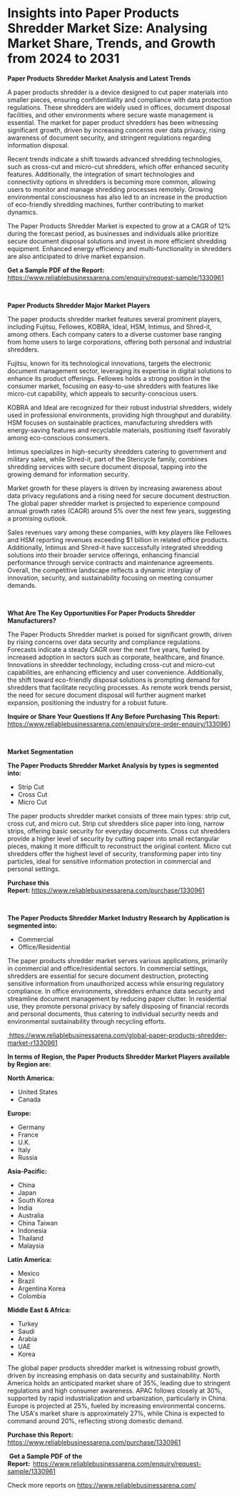 <p><h1>Insights into Paper Products Shredder Market Size: Analysing Market Share, Trends, and Growth from 2024 to 2031</h1></p><p><strong>Paper Products Shredder Market Analysis and Latest Trends</strong></p>
<p><p>A paper products shredder is a device designed to cut paper materials into smaller pieces, ensuring confidentiality and compliance with data protection regulations. These shredders are widely used in offices, document disposal facilities, and other environments where secure waste management is essential. The market for paper product shredders has been witnessing significant growth, driven by increasing concerns over data privacy, rising awareness of document security, and stringent regulations regarding information disposal.</p><p>Recent trends indicate a shift towards advanced shredding technologies, such as cross-cut and micro-cut shredders, which offer enhanced security features. Additionally, the integration of smart technologies and connectivity options in shredders is becoming more common, allowing users to monitor and manage shredding processes remotely. Growing environmental consciousness has also led to an increase in the production of eco-friendly shredding machines, further contributing to market dynamics. </p><p>The Paper Products Shredder Market is expected to grow at a CAGR of 12% during the forecast period, as businesses and individuals alike prioritize secure document disposal solutions and invest in more efficient shredding equipment. Enhanced energy efficiency and multi-functionality in shredders are also anticipated to drive market expansion.</p></p>
<p><strong>Get a Sample PDF of the Report:&nbsp;</strong> <a href="https://www.reliablebusinessarena.com/enquiry/request-sample/1330961?utm_campaign=1941&utm_medium=2&utm_source=Github&utm_content=ia&utm_term=31122024&utm_id=paper-products-shredder">https://www.reliablebusinessarena.com/enquiry/request-sample/1330961</a></p>
<p>&nbsp;</p>
<p><strong>Paper Products Shredder Major Market Players</strong></p>
<p><p>The paper products shredder market features several prominent players, including Fujitsu, Fellowes, KOBRA, Ideal, HSM, Intimus, and Shred-it, among others. Each company caters to a diverse customer base ranging from home users to large corporations, offering both personal and industrial shredders.</p><p>Fujitsu, known for its technological innovations, targets the electronic document management sector, leveraging its expertise in digital solutions to enhance its product offerings. Fellowes holds a strong position in the consumer market, focusing on easy-to-use shredders with features like micro-cut capability, which appeals to security-conscious users. </p><p>KOBRA and Ideal are recognized for their robust industrial shredders, widely used in professional environments, providing high throughput and durability. HSM focuses on sustainable practices, manufacturing shredders with energy-saving features and recyclable materials, positioning itself favorably among eco-conscious consumers.</p><p>Intimus specializes in high-security shredders catering to government and military sales, while Shred-it, part of the Stericycle family, combines shredding services with secure document disposal, tapping into the growing demand for information security.</p><p>Market growth for these players is driven by increasing awareness about data privacy regulations and a rising need for secure document destruction. The global paper shredder market is projected to experience compound annual growth rates (CAGR) around 5% over the next few years, suggesting a promising outlook.</p><p>Sales revenues vary among these companies, with key players like Fellowes and HSM reporting revenues exceeding $1 billion in related office products. Additionally, Intimus and Shred-it have successfully integrated shredding solutions into their broader service offerings, enhancing financial performance through service contracts and maintenance agreements. Overall, the competitive landscape reflects a dynamic interplay of innovation, security, and sustainability focusing on meeting consumer demands.</p></p>
<p>&nbsp;</p>
<p><strong>What Are The Key Opportunities For Paper Products Shredder Manufacturers?</strong></p>
<p><p>The Paper Products Shredder market is poised for significant growth, driven by rising concerns over data security and compliance regulations. Forecasts indicate a steady CAGR over the next five years, fueled by increased adoption in sectors such as corporate, healthcare, and finance. Innovations in shredder technology, including cross-cut and micro-cut capabilities, are enhancing efficiency and user convenience. Additionally, the shift toward eco-friendly disposal solutions is prompting demand for shredders that facilitate recycling processes. As remote work trends persist, the need for secure document disposal will further augment market expansion, positioning the industry for a robust future.</p></p>
<p><strong>Inquire or Share Your Questions If Any Before Purchasing This Report:</strong> <a href="https://www.reliablebusinessarena.com/enquiry/pre-order-enquiry/1330961?utm_campaign=1941&utm_medium=2&utm_source=Github&utm_content=ia&utm_term=31122024&utm_id=paper-products-shredder">https://www.reliablebusinessarena.com/enquiry/pre-order-enquiry/1330961</a></p>
<p>&nbsp;</p>
<p><strong>Market Segmentation</strong></p>
<p><strong>The Paper Products Shredder Market Analysis by types is segmented into:</strong></p>
<p><ul><li>Strip Cut</li><li>Cross Cut</li><li>Micro Cut</li></ul></p>
<p><p>The paper products shredder market consists of three main types: strip cut, cross cut, and micro cut. Strip cut shredders slice paper into long, narrow strips, offering basic security for everyday documents. Cross cut shredders provide a higher level of security by cutting paper into small rectangular pieces, making it more difficult to reconstruct the original content. Micro cut shredders offer the highest level of security, transforming paper into tiny particles, ideal for sensitive information protection in commercial and personal settings.</p></p>
<p><strong>Purchase this Report:&nbsp;</strong><a href="https://www.reliablebusinessarena.com/purchase/1330961?utm_campaign=1941&utm_medium=2&utm_source=Github&utm_content=ia&utm_term=31122024&utm_id=paper-products-shredder">https://www.reliablebusinessarena.com/purchase/1330961</a></p>
<p>&nbsp;</p>
<p><strong>The Paper Products Shredder Market Industry Research by Application is segmented into:</strong></p>
<p><ul><li>Commercial</li><li>Office/Residential</li></ul></p>
<p><p>The paper products shredder market serves various applications, primarily in commercial and office/residential sectors. In commercial settings, shredders are essential for secure document destruction, protecting sensitive information from unauthorized access while ensuring regulatory compliance. In office environments, shredders enhance data security and streamline document management by reducing paper clutter. In residential use, they promote personal privacy by safely disposing of financial records and personal documents, thus catering to individual security needs and environmental sustainability through recycling efforts.</p></p>
<p><a href="https://www.reliablebusinessarena.com/global-paper-products-shredder-market-r1330961?utm_campaign=1941&utm_medium=2&utm_source=Github&utm_content=ia&utm_term=31122024&utm_id=paper-products-shredder">&nbsp;https://www.reliablebusinessarena.com/global-paper-products-shredder-market-r1330961</a></p>
<p><strong>In terms of Region, the Paper Products Shredder Market Players available by Region are:</strong></p>
<p>
    <p> <strong> North America: </strong>
        <ul>
            <li>United States</li>
            <li>Canada</li>
        </ul>
        </p> 
    <p> <strong> Europe: </strong>
        <ul>
            <li>Germany</li>
            <li>France</li>
            <li>U.K.</li>
            <li>Italy</li>
            <li>Russia</li>
        </ul>
        </p> 
    <p> <strong> Asia-Pacific: </strong>
        <ul>
            <li>China</li>
            <li>Japan</li>
            <li>South Korea</li>
            <li>India</li>
            <li>Australia</li>
            <li>China Taiwan</li>
            <li>Indonesia</li>
            <li>Thailand</li>
            <li>Malaysia</li>
        </ul>
        </p> 
    <p> <strong> Latin America: </strong>
        <ul>
            <li>Mexico</li>
            <li>Brazil</li>
            <li>Argentina Korea</li>
            <li>Colombia</li>
        </ul>
        </p> 
    <p> <strong> Middle East & Africa: </strong>
        <ul>
            <li>Turkey</li>
            <li>Saudi</li>
            <li>Arabia</li>
            <li>UAE</li>
            <li>Korea</li>
        </ul>
    </p>
    </p>
<p><p>The global paper products shredder market is witnessing robust growth, driven by increasing emphasis on data security and sustainability. North America holds an anticipated market share of 35%, leading due to stringent regulations and high consumer awareness. APAC follows closely at 30%, supported by rapid industrialization and urbanization, particularly in China. Europe is projected at 25%, fueled by increasing environmental concerns. The USA's market share is approximately 27%, while China is expected to command around 20%, reflecting strong domestic demand.</p></p>
<p><strong>Purchase this Report: </strong><a href="https://www.reliablebusinessarena.com/purchase/1330961?utm_campaign=1941&utm_medium=2&utm_source=Github&utm_content=ia&utm_term=31122024&utm_id=paper-products-shredder">https://www.reliablebusinessarena.com/purchase/1330961</a></p>
<p>&nbsp;<strong>Get a Sample PDF of the Report:&nbsp;&nbsp;</strong><a href="https://www.reliablebusinessarena.com/enquiry/request-sample/1330961?utm_campaign=1941&utm_medium=2&utm_source=Github&utm_content=ia&utm_term=31122024&utm_id=paper-products-shredder">https://www.reliablebusinessarena.com/enquiry/request-sample/1330961</a></p>
<p><strong></strong></p>
<p>Check more reports on <a href="https://www.reliablebusinessarena.com/?utm_campaign=1941&utm_medium=2&utm_source=Github&utm_content=ia&utm_term=31122024&utm_id=paper-products-shredder">https://www.reliablebusinessarena.com/</a></p>